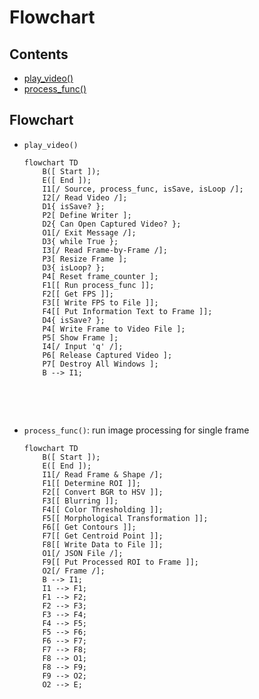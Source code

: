 # Flowchart

## Contents <a name="contents"></a>
- [play_video()](#play_video)
- [process_func()](#process_func)


## Flowchart

<a name="play_video"></a>
- `play_video()`
    ```mermaid
    flowchart TD
        B([ Start ]);
        E([ End ]);
        I1[/ Source, process_func, isSave, isLoop /];
        I2[/ Read Video /];
        D1{ isSave? };
        P2[ Define Writer ];
        D2{ Can Open Captured Video? };
        O1[/ Exit Message /];
        D3{ while True };
        I3[/ Read Frame-by-Frame /];
        P3[ Resize Frame ];
        D3{ isLoop? };
        P4[ Reset frame_counter ];
        F1[[ Run process_func ]];
        F2[[ Get FPS ]];
        F3[[ Write FPS to File ]];
        F4[[ Put Information Text to Frame ]];
        D4{ isSave? };
        P4[ Write Frame to Video File ];
        P5[ Show Frame ];
        I4[/ Input 'q' /];
        P6[ Release Captured Video ];
        P7[ Destroy All Windows ];
        B --> I1;
        
    ```

<br/>
<br/>

<a name="process_func"></a>
- `process_func()`: run image processing for single frame
    ```mermaid
    flowchart TD
        B([ Start ]);
        E([ End ]);
        I1[/ Read Frame & Shape /];
        F1[[ Determine ROI ]];
        F2[[ Convert BGR to HSV ]];
        F3[[ Blurring ]];
        F4[[ Color Thresholding ]];
        F5[[ Morphological Transformation ]];
        F6[[ Get Contours ]];
        F7[[ Get Centroid Point ]];
        F8[[ Write Data to File ]];
        O1[/ JSON File /];
        F9[[ Put Processed ROI to Frame ]];
        O2[/ Frame /];
        B --> I1;
        I1 --> F1;
        F1 --> F2;
        F2 --> F3;
        F3 --> F4;
        F4 --> F5;
        F5 --> F6;
        F6 --> F7;
        F7 --> F8;
        F8 --> O1;
        F8 --> F9;
        F9 --> O2;
        O2 --> E;
    ```
<br/>
<br/>
